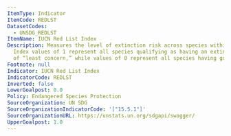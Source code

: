 ```yaml
---
ItemType: Indicator
ItemCode: REDLST
DatasetCodes:
  - UNSDG_REDLST
ItemName: IUCN Red List Index
Description: Measures the level of extinction risk across species within a country.
  Index values of 1 represent all species qualifying as having an extinction risk
  of “least concern,” while values of 0 represent all species having gone extinct.
Footnote: null
Indicator: IUCN Red List Index
IndicatorCode: REDLST
Inverted: false
LowerGoalpost: 0.0
Policy: Endangered Species Protection
SourceOrganization: UN SDG
SourceOrganizationIndicatorCode: '["15.5.1"]'
SourceOrganizationURL: https://unstats.un.org/sdgapi/swagger/
UpperGoalpost: 1.0
---
```


